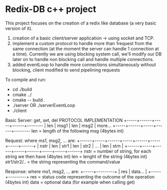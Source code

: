 # Redix-DB c++ project

This project focuses on the creation of a redix like database (a very basic version of it).

1) creation of a basic client/server application -> using socket and TCP.
2) implement a custom protocol to handle more than 1request from the same connection (at the moment the server can handle 1 connection at a time).
    Currently we are using blocking system call, we'll modify our DB later on to handle non blocking call and handle multiple connections.
3) added eventLoop to handle more connections simultaneously without blocking, client modified to send pipelining requests
    
To compile and run:
- cd ./build
- cmake ../
- cmake -- build .
- ./server OR ./serverEventLoop
- ./client


Basic Server: get, set, del
PROTOCOL IMPLEMENTATION
+-----+------+-----+------+--------
| len | msg1 | len | msg2 | more...
+-----+------+-----+------+--------
len = length of the following msg (4bytes int)

Request:
where ms1, msg2, ... are:
+------+-----+------+-----+------+-----+-----+------+
| nstr | len | str1 | len | str2 | ... | len | strn |
+------+-----+------+-----+------+-----+-----+------+
nstr = number of string, for each string we then have (4bytes int)
len = lenght of the string (4bytes int)
str1/str2/.. = the string representing the command/value 

Response:
where ms1, msg2, ... are:
+-----+---------+
| res | data... |
+-----+---------+
res = status code representing the outcome of the operation (4bytes int)
data = optional data (for example when calling get)
